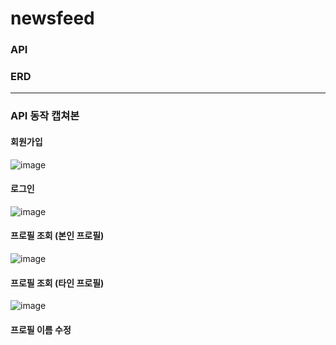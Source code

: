 # newsfeed

### API

### ERD

---
### API 동작 캡쳐본
#### 회원가입
![image](https://github.com/user-attachments/assets/ed3e9fde-fbdc-440e-b9f0-149c72c17404)

#### 로그인
![image](https://github.com/user-attachments/assets/3d3d3c89-6f3b-40ce-8242-229c928e6d79)

#### 프로필 조회 (본인 프로필)
![image](https://github.com/user-attachments/assets/384c5992-5103-4746-aeec-1e4a1ef1942e)

#### 프로필 조회 (타인 프로필)
![image](https://github.com/user-attachments/assets/1fc131ed-73fa-449b-ab94-0a7762b548fe)

#### 프로필 이름 수정


